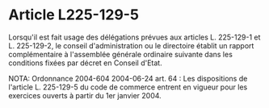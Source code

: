 # Article L225-129-5

Lorsqu'il est fait usage des délégations prévues aux articles L. 225-129-1 et L. 225-129-2, le conseil d'administration ou le directoire établit un rapport complémentaire à l'assemblée générale ordinaire suivante dans les conditions fixées par décret en Conseil d'Etat.

NOTA:
Ordonnance 2004-604 2004-06-24 art. 64 : Les dispositions de l'article L. 225-129-5 du code de commerce entrent en vigueur pour les exercices ouverts à partir du 1er janvier 2004.
